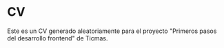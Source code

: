 # CV
Este es un CV generado aleatoriamente para el proyecto "Primeros pasos del desarrollo frontend" de Ticmas.
